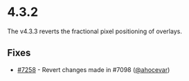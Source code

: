 # 4.3.2

The v4.3.3 reverts the fractional pixel positioning of overlays.

## Fixes

 * [#7258](https://github.com/openlayers/openlayers/pull/7258) - Revert changes made in #7098 ([@ahocevar](https://github.com/ahocevar))
